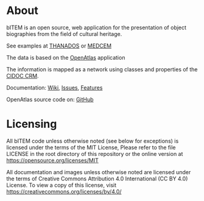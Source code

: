 # About

bITEM is an open source, web application for the presentation of object biographies from the 
field of cultural heritage.    

See examples at [THANADOS](https://thanados.net) or [MEDCEM](https://medcem.aiscr.cz)

The data is based on the [OpenAtlas](https://openatlas.eu) application

The information is mapped as a network using classes and properties of the [CIDOC CRM](http://www.cidoc-crm.org/).

Documentation: [Wiki](https://redmine.openatlas.eu/projects/uni/wiki), [Issues](https://redmine.openatlas.eu/projects/uni/issues), [Features](https://redmine.openatlas.eu/projects/uni/wiki/Features)

OpenAtlas source code on: [GitHub](https://github.com/craws/OpenAtlas)

# Licensing

All bITEM code unless otherwise noted (see below for exceptions) is licensed 
under the terms of the MIT License, Please refer to the file LICENSE in the root
directory of this repository or the online version at 
https://opensource.org/licenses/MIT

All documentation and images unless otherwise noted are licensed under the terms of
Creative Commons Attribution 4.0 International (CC BY 4.0) License.
To view a copy of this license, visit https://creativecommons.org/licenses/by/4.0/
